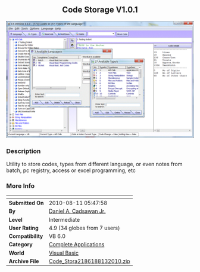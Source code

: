﻿<div align="center">

## Code Storage V1\.0\.1

<img src="PIC2010813044313828.gif">
</div>

### Description

Utility to store codes, types from different language, or even notes from batch, pc registry, access or excel programming, etc
 
### More Info
 


<span>             |<span>
---                |---
**Submitted On**   |2010-08-11 05:47:58
**By**             |[Daniel A\. Cadsawan Jr\.](https://github.com/Planet-Source-Code/PSCIndex/blob/master/ByAuthor/daniel-a-cadsawan-jr.md)
**Level**          |Intermediate
**User Rating**    |4.9 (34 globes from 7 users)
**Compatibility**  |VB 6\.0
**Category**       |[Complete Applications](https://github.com/Planet-Source-Code/PSCIndex/blob/master/ByCategory/complete-applications__1-27.md)
**World**          |[Visual Basic](https://github.com/Planet-Source-Code/PSCIndex/blob/master/ByWorld/visual-basic.md)
**Archive File**   |[Code\_Stora2186188132010\.zip](https://github.com/Planet-Source-Code/daniel-a-cadsawan-jr-code-storage-v1-0-1__1-73332/archive/master.zip)








